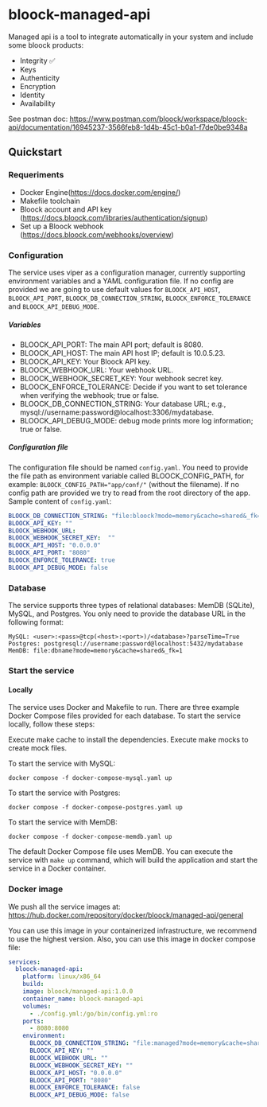 # bloock-managed-api

Managed api is a tool to integrate automatically in your system and include some bloock products:

- Integrity ✅
- Keys
- Authenticity
- Encryption
- Identity
- Availability

See postman doc: https://www.postman.com/bloock/workspace/bloock-api/documentation/16945237-3566feb8-1d4b-45c1-b0a1-f7de0be9348a

## Quickstart

### Requeriments

- Docker Engine(https://docs.docker.com/engine/)
- Makefile toolchain
- Bloock account and API key (https://docs.bloock.com/libraries/authentication/signup)
- Set up a Bloock webhook (https://docs.bloock.com/webhooks/overview)

### Configuration

The service uses viper as a configuration manager, currently supporting environment variables and a YAML configuration file. If no config are provided
we are going to use default values for `BLOOCK_API_HOST`, `BLOOCK_API_PORT`, `BLOOCK_DB_CONNECTION_STRING`, `BLOOCK_ENFORCE_TOLERANCE` and `BLOOCK_API_DEBUG_MODE`.
##### Variables

- BLOOCK_API_PORT: The main API port; default is 8080.
- BLOOCK_API_HOST: The main API host IP; default is 10.0.5.23.
- BLOOCK_API_KEY: Your Bloock API key.
- BLOOCK_WEBHOOK_URL: Your webhook URL.
- BLOOCK_WEBHOOK_SECRET_KEY: Your webhook secret key.
- BLOOCK_ENFORCE_TOLERANCE: Decide if you want to set tolerance when verifying the webhook; true or false.
- BLOOCK_DB_CONNECTION_STRING: Your database URL; e.g., mysql://username:password@localhost:3306/mydatabase.
- BLOOCK_API_DEBUG_MODE: debug mode prints more log information; true or false.

##### Configuration file

The configuration file should be named `config.yaml`. You need to provide the file path as environment variable called BLOOCK_CONFIG_PATH, for example: `BLOOCK_CONFIG_PATH="app/conf/"` (without the filename).
If no config path are provided we try to read from the root directory of the app.
Sample content of `config.yaml`:

```yaml
BLOOCK_DB_CONNECTION_STRING: "file:bloock?mode=memory&cache=shared&_fk=1"
BLOOCK_API_KEY: ""
BLOOCK_WEBHOOK_URL:
BLOOCK_WEBHOOK_SECRET_KEY:  ""
BLOOCK_API_HOST: "0.0.0.0"
BLOOCK_API_PORT: "8080"
BLOOCK_ENFORCE_TOLERANCE: true
BLOOCK_API_DEBUG_MODE: false
```

### Database
The service supports three types of relational databases: MemDB (SQLite), MySQL, and Postgres. You only need to provide the database URL in the following format:

````
MySQL: <user>:<pass>@tcp(<host>:<port>)/<database>?parseTime=True
Postgres: postgresql://username:password@localhost:5432/mydatabase
MemDB: file:dbname?mode=memory&cache=shared&_fk=1
````

### Start the service

#### Locally
The service uses Docker and Makefile to run. There are three example Docker Compose files provided for each database. To start the service locally, follow these steps:

Execute make cache to install the dependencies.
Execute make mocks to create mock files.

To start the service with MySQL:
```
docker compose -f docker-compose-mysql.yaml up
```

To start the service with Postgres:
```
docker compose -f docker-compose-postgres.yaml up
```
To start the service with MemDB:
```
docker compose -f docker-compose-memdb.yaml up
```
The default Docker Compose file uses MemDB. You can execute the service with `make up` command, which will build the application and start the service in a Docker container.

### Docker image
We push all the service images at: https://hub.docker.com/repository/docker/bloock/managed-api/general

You can use this image in your containerized infrastructure, we recommend to use the highest version.
Also, you can use this image in docker compose file:
```yaml
services:
  bloock-managed-api:
    platform: linux/x86_64
    build:
    image: bloock/managed-api:1.0.0
    container_name: bloock-managed-api
    volumes:
      - ./config.yml:/go/bin/config.yml:ro
    ports:
      - 8080:8080
    environment:
      BLOOCK_DB_CONNECTION_STRING: "file:managed?mode=memory&cache=shared&_fk=1"
      BLOOCK_API_KEY: ""
      BLOOCK_WEBHOOK_URL: ""
      BLOOCK_WEBHOOK_SECRET_KEY: ""
      BLOOCK_API_HOST: "0.0.0.0"
      BLOOCK_API_PORT: "8080"
      BLOOCK_ENFORCE_TOLERANCE: false
      BLOOCK_API_DEBUG_MODE: false

```